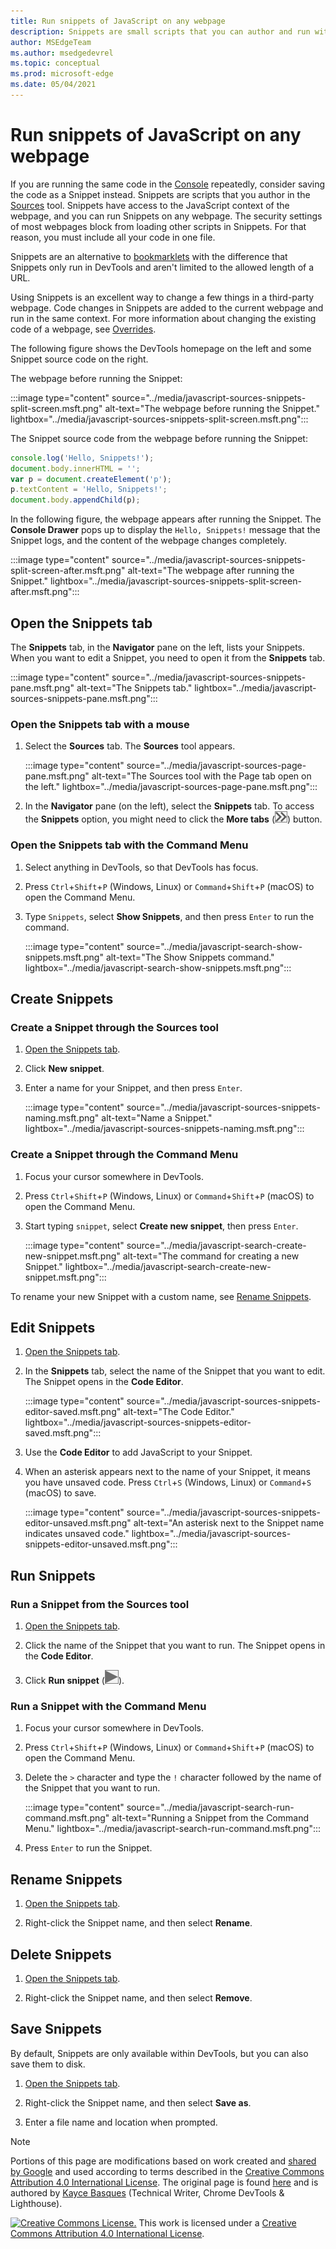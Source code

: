 ```yaml
---
title: Run snippets of JavaScript on any webpage
description: Snippets are small scripts that you can author and run within the Sources tool of Microsoft Edge DevTools.  You can access and run resources from any webpage.  When you run a Snippet, it runs from the context of the currently open webpage.
author: MSEdgeTeam
ms.author: msedgedevrel
ms.topic: conceptual
ms.prod: microsoft-edge
ms.date: 05/04/2021
---
```

<!-- Copyright Kayce Basques

   Licensed under the Apache License, Version 2.0 (the "License");
   you may not use this file except in compliance with the License.
   You may obtain a copy of the License at

       https://www.apache.org/licenses/LICENSE-2.0

   Unless required by applicable law or agreed to in writing, software
   distributed under the License is distributed on an "AS IS" BASIS,
   WITHOUT WARRANTIES OR CONDITIONS OF ANY KIND, either express or implied.
   See the License for the specific language governing permissions and
   limitations under the License.  -->
# Run snippets of JavaScript on any webpage

If you are running the same code in the [Console](../console/index.md) repeatedly, consider saving the code as a Snippet instead.  Snippets are scripts that you author in the [Sources](../sources/index.md) tool.  Snippets have access to the JavaScript context of the webpage, and you can run Snippets on any webpage.  The security settings of most webpages block from loading other scripts in Snippets.  For that reason, you must include all your code in one file.

Snippets are an alternative to [bookmarklets](https://en.wikipedia.org/wiki/Bookmarklet) with the difference that Snippets only run in DevTools and aren't limited to the allowed length of a URL.

Using Snippets is an excellent way to change a few things in a third-party webpage.  Code changes in Snippets are added to the current webpage and run in the same context.  For more information about changing the existing code of a webpage, see [Overrides](./overrides.md).

The following figure shows the DevTools homepage on the left and some Snippet source code on the right.

The webpage before running the Snippet:

:::image type="content" source="../media/javascript-sources-snippets-split-screen.msft.png" alt-text="The webpage before running the Snippet." lightbox="../media/javascript-sources-snippets-split-screen.msft.png":::

The Snippet source code from the webpage before running the Snippet:

```javascript
console.log('Hello, Snippets!');
document.body.innerHTML = '';
var p = document.createElement('p');
p.textContent = 'Hello, Snippets!';
document.body.appendChild(p);
```

In the following figure, the webpage appears after running the Snippet.  The **Console Drawer** pops up to display the `Hello, Snippets!` message that the Snippet logs, and the content of the webpage changes completely.

:::image type="content" source="../media/javascript-sources-snippets-split-screen-after.msft.png" alt-text="The webpage after running the Snippet." lightbox="../media/javascript-sources-snippets-split-screen-after.msft.png":::


<!-- ====================================================================== -->
## Open the Snippets tab

The **Snippets** tab, in the **Navigator** pane on the left, lists your Snippets.  When you want to edit a Snippet, you need to open it from the **Snippets** tab.

:::image type="content" source="../media/javascript-sources-snippets-pane.msft.png" alt-text="The Snippets tab." lightbox="../media/javascript-sources-snippets-pane.msft.png":::

### Open the Snippets tab with a mouse

1. Select the **Sources** tab.  The **Sources** tool appears.

   :::image type="content" source="../media/javascript-sources-page-pane.msft.png" alt-text="The Sources tool with the Page tab open on the left." lightbox="../media/javascript-sources-page-pane.msft.png":::

1. In the **Navigator** pane (on the left), select the **Snippets** tab.  To access the **Snippets** option, you might need to click the **More tabs** (![More tabs.](../media/more-tabs-icon.msft.png)) button.

### Open the Snippets tab with the Command Menu

1. Select anything in DevTools, so that DevTools has focus.

1. Press `Ctrl`+`Shift`+`P` (Windows, Linux) or `Command`+`Shift`+`P` (macOS) to open the Command Menu.

1. Type `Snippets`, select **Show Snippets**, and then press `Enter` to run the command.

   :::image type="content" source="../media/javascript-search-show-snippets.msft.png" alt-text="The Show Snippets command." lightbox="../media/javascript-search-show-snippets.msft.png":::


<!-- ====================================================================== -->
## Create Snippets

### Create a Snippet through the Sources tool

1. [Open the Snippets tab](#open-the-snippets-tab).

1. Click **New snippet**.

1. Enter a name for your Snippet, and then press `Enter`.

   :::image type="content" source="../media/javascript-sources-snippets-naming.msft.png" alt-text="Name a Snippet." lightbox="../media/javascript-sources-snippets-naming.msft.png":::

### Create a Snippet through the Command Menu

1. Focus your cursor somewhere in DevTools.

1. Press `Ctrl`+`Shift`+`P` (Windows, Linux) or `Command`+`Shift`+`P` (macOS) to open the Command Menu.

1. Start typing `snippet`, select **Create new snippet**, then press `Enter`.

   :::image type="content" source="../media/javascript-search-create-new-snippet.msft.png" alt-text="The command for creating a new Snippet." lightbox="../media/javascript-search-create-new-snippet.msft.png":::

To rename your new Snippet with a custom name, see [Rename Snippets](#rename-snippets).


<!-- ====================================================================== -->
## Edit Snippets

1. [Open the Snippets tab](#open-the-snippets-tab).

1. In the **Snippets** tab, select the name of the Snippet that you want to edit.  The Snippet opens in the **Code Editor**.

   :::image type="content" source="../media/javascript-sources-snippets-editor-saved.msft.png" alt-text="The Code Editor." lightbox="../media/javascript-sources-snippets-editor-saved.msft.png":::

1. Use the **Code Editor** to add JavaScript to your Snippet.

1. When an asterisk appears next to the name of your Snippet, it means you have unsaved code.  Press `Ctrl`+`S` (Windows, Linux) or `Command`+`S` (macOS) to save.

   :::image type="content" source="../media/javascript-sources-snippets-editor-unsaved.msft.png" alt-text="An asterisk next to the Snippet name indicates unsaved code." lightbox="../media/javascript-sources-snippets-editor-unsaved.msft.png":::


<!-- ====================================================================== -->
## Run Snippets

### Run a Snippet from the Sources tool

1. [Open the Snippets tab](#open-the-snippets-tab).

1. Click the name of the Snippet that you want to run.  The Snippet opens in the **Code Editor**.

1. Click **Run snippet** (![Run Snippet.](../media/run-snippet-icon.msft.png)).

### Run a Snippet with the Command Menu

1. Focus your cursor somewhere in DevTools.

1. Press `Ctrl`+`Shift`+`P` (Windows, Linux) or `Command`+`Shift`+`P` (macOS) to open the Command Menu.

1. Delete the `>` character and type the `!` character followed by the name of the Snippet that you want to run.

   :::image type="content" source="../media/javascript-search-run-command.msft.png" alt-text="Running a Snippet from the Command Menu." lightbox="../media/javascript-search-run-command.msft.png":::

1. Press `Enter` to run the Snippet.


<!-- ====================================================================== -->
## Rename Snippets

1. [Open the Snippets tab](#open-the-snippets-tab).

1. Right-click the Snippet name, and then select **Rename**.


<!-- ====================================================================== -->
## Delete Snippets

1. [Open the Snippets tab](#open-the-snippets-tab).

1. Right-click the Snippet name, and then select **Remove**.


<!-- ====================================================================== -->
## Save Snippets

By default, Snippets are only available within DevTools, but you can also save them to disk.

1. [Open the Snippets tab](#open-the-snippets-tab).

1. Right-click the Snippet name, and then select **Save as**.

1. Enter a file name and location when prompted.


<!-- ====================================================================== -->
> [!NOTE]
> Portions of this page are modifications based on work created and [shared by Google](https://developers.google.com/terms/site-policies) and used according to terms described in the [Creative Commons Attribution 4.0 International License](https://creativecommons.org/licenses/by/4.0).
> The original page is found [here](https://developers.google.com/web/tools/chrome-devtools/javascript/snippets) and is authored by [Kayce Basques](https://developers.google.com/web/resources/contributors#kayce-basques) (Technical Writer, Chrome DevTools \& Lighthouse).

[![Creative Commons License.](https://i.creativecommons.org/l/by/4.0/88x31.png)](https://creativecommons.org/licenses/by/4.0)
This work is licensed under a [Creative Commons Attribution 4.0 International License](https://creativecommons.org/licenses/by/4.0).
